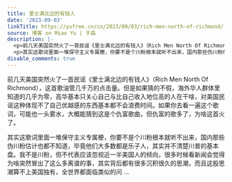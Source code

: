 ```yaml
---
title: 里士满北边的有钱人
date: '2023-09-03'
linkTitle: https://yufree.cn/cn/2023/09/03/rich-men-north-of-richmond/
source: 博客 on Miao Yu | 于淼
description: |-
  <p>前几天美国突然火了一首民谣《里士满北边的有钱人》（Rich Men North Of Richmond），这首歌油管几千万的点击量。但是如果猜的不假，海外华人群体里知道的几乎为零，高华基本只关心自己与比自己收入地位高的人在干啥，对美国民谣这种体现不了自己优越感的东西基本都不会浪费时间。如果你去看一遍这个歌词，可能也一头雾水，大概能猜到这是个仇富歌曲，但仇富的歌多了，为啥这首火了。</p>
  <p>其实这歌词里面一堆保守主义专属梗，你要不是个川粉根本就听不出来，国内那些伪川粉估计也都不知道，毕竟他们大多数都是乐子人，其实并不清楚川普的基本盘。我不是川粉，但不代表应该忽视近一半美国人的倾向，很多时候看新闻会觉得为啥突然冒出了这么多离谱的事，其实背后都有很多沉积很久的思潮，而且这股思潮算不上美国独有，全世界都面临类似的问 ...
disable_comments: true
---
```

<p>前几天美国突然火了一首民谣《里士满北边的有钱人》（Rich Men North Of Richmond），这首歌油管几千万的点击量。但是如果猜的不假，海外华人群体里知道的几乎为零，高华基本只关心自己与比自己收入地位高的人在干啥，对美国民谣这种体现不了自己优越感的东西基本都不会浪费时间。如果你去看一遍这个歌词，可能也一头雾水，大概能猜到这是个仇富歌曲，但仇富的歌多了，为啥这首火了。</p>
<p>其实这歌词里面一堆保守主义专属梗，你要不是个川粉根本就听不出来，国内那些伪川粉估计也都不知道，毕竟他们大多数都是乐子人，其实并不清楚川普的基本盘。我不是川粉，但不代表应该忽视近一半美国人的倾向，很多时候看新闻会觉得为啥突然冒出了这么多离谱的事，其实背后都有很多沉积很久的思潮，而且这股思潮算不上美国独有，全世界都面临类似的问 ...